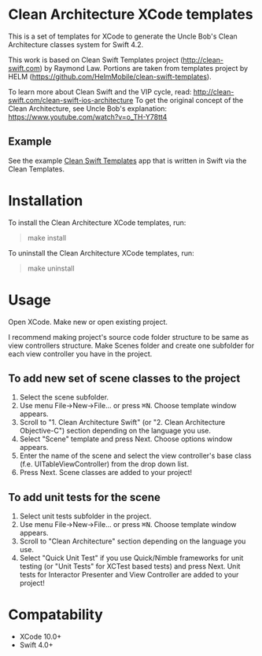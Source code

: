 # Clean Architecture XCode templates

This is a set of templates for XCode to generate the Uncle Bob's Clean Architecture classes system for Swift 4.2.

This work is based on Clean Swift Templates project (http://clean-swift.com) by Raymond Law.
Portions are taken from templates project by HELM (https://github.com/HelmMobile/clean-swift-templates).

To learn more about Clean Swift and the VIP cycle, read: http://clean-swift.com/clean-swift-ios-architecture
To get the original concept of the Clean Architecture, see Uncle Bob's explanation: https://www.youtube.com/watch?v=o_TH-Y78tt4

## Example

See the example [Clean Swift Templates](https://github.com/hendyevan/clean-swift-example) app that is written in Swift via the Clean Templates.


# Installation

To install the Clean Architecture XCode templates, run:

> make install

To uninstall the Clean Architecture XCode templates, run:

> make uninstall

# Usage

Open XCode. Make new or open existing project.

I recommend making project's source code folder structure to be same as view controllers structure. Make Scenes folder and create one subfolder for each view controller you have in the project.

## To add new set of scene classes to the project
1. Select the scene subfolder.
1. Use menu File->New->File... or press <kbd>&#8984;</kbd><kbd>N</kbd>. Choose template window appears. 
2. Scroll to "1. Clean Architecture Swift" (or "2. Clean Architecture Objective-C") section depending on the language you use.
3. Select "Scene" template and press Next. Choose options window appears.
4. Enter the name of the scene and select the view controller's base class (f.e. UITableViewController) from the drop down list.
5. Press Next. Scene classes are added to your project!

## To add unit tests for the scene
1. Select unit tests subfolder in the project. 
1. Use menu File->New->File... or press <kbd>&#8984;</kbd><kbd>N</kbd>. Choose template window appears. 
2. Scroll to "Clean Architecture" section depending on the language you use.
3. Select "Quick Unit Test" if you use Quick/Nimble frameworks for unit testing (or "Unit Tests" for XCTest based tests) and press Next. Unit tests for Interactor Presenter and View Controller are added to your project!

# Compatability

- XCode 10.0+
- Swift 4.0+
